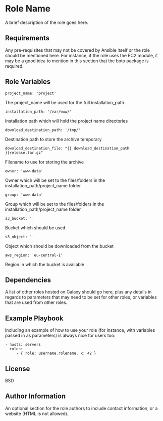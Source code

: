 Role Name
=========

A brief description of the role goes here.

Requirements
------------

Any pre-requisites that may not be covered by Ansible itself or the role should be mentioned here. For instance, if the role uses the EC2 module, it may be a good idea to mention in this section that the boto package is required.

Role Variables
--------------

    project_name: 'project'
The project_name will be used for the full installation_path

    installation_path: '/var/www/'
Installation path which will hold the project name directories

    download_destination_path: '/tmp/'
Destination path to store the archive temporary

    download_destination_file: "{{ download_destination_path }}release.tar.gz"
Filename to use for storing the archive

    owner: 'www-data'
Owner which will be set to the files/folders in the installation_path/project_name folder

    group: 'www-data'
Group which will be set to the files/folders in the installation_path/project_name folder

    s3_bucket: ''
Bucket which should be used

    s3_object: ''
Object which should be downloaded from the bucket
    
    aws_region: 'eu-central-1'
Region in which the bucket is available

Dependencies
------------

A list of other roles hosted on Galaxy should go here, plus any details in regards to parameters that may need to be set for other roles, or variables that are used from other roles.

Example Playbook
----------------

Including an example of how to use your role (for instance, with variables passed in as parameters) is always nice for users too:

    - hosts: servers
      roles:
         - { role: username.rolename, x: 42 }

License
-------

BSD

Author Information
------------------

An optional section for the role authors to include contact information, or a website (HTML is not allowed).
